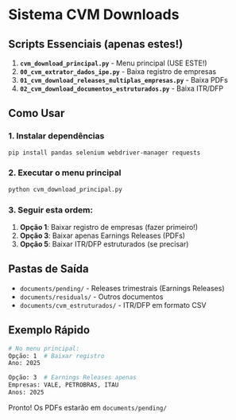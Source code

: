 # Sistema CVM Downloads

## Scripts Essenciais (apenas estes!)

1. **`cvm_download_principal.py`** - Menu principal (USE ESTE!)
2. **`00_cvm_extrator_dados_ipe.py`** - Baixa registro de empresas
3. **`01_cvm_download_releases_multiplas_empresas.py`** - Baixa PDFs 
4. **`02_cvm_download_documentos_estruturados.py`** - Baixa ITR/DFP

## Como Usar

### 1. Instalar dependências
```bash
pip install pandas selenium webdriver-manager requests
```

### 2. Executar o menu principal
```bash
python cvm_download_principal.py
```

### 3. Seguir esta ordem:
1. **Opção 1**: Baixar registro de empresas (fazer primeiro!)
2. **Opção 3**: Baixar apenas Earnings Releases (PDFs)
3. **Opção 5**: Baixar ITR/DFP estruturados (se precisar)

## Pastas de Saída

- `documents/pending/` - Releases trimestrais (Earnings Releases)
- `documents/residuals/` - Outros documentos
- `documents/cvm_estruturados/` - ITR/DFP em formato CSV

## Exemplo Rápido

```bash
# No menu principal:
Opção: 1  # Baixar registro
Ano: 2025

Opção: 3  # Earnings Releases apenas
Empresas: VALE, PETROBRAS, ITAU
Anos: 2025
```

Pronto! Os PDFs estarão em `documents/pending/`